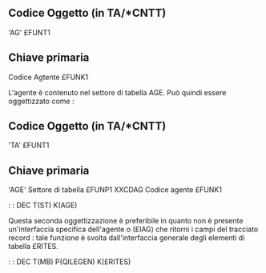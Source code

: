 ## Codice Oggetto (in TA/\*CNTT)
'AG'                                          £FUNT1
## Chiave primaria
Codice Agtente                                £FUNK1

L'agente è contenuto nel settore di tabella AGE.
Può quindi essere oggettizzato come : 

## Codice Oggetto (in TA/\*CNTT)
'TA'                               £FUNT1
## Chiave primaria
'AGE'    Settore di tabella        £FUNP1
XXCDAG   Codice agente             £FUNK1

 :  : DEC T(ST) K(AGE)

Questa seconda oggettizzazione è preferibile in quanto non è presente un'interfaccia specifica dell'agente o (£IAG) che ritorni i campi del tracciato record :  tale funzione è svolta dall'interfaccia generale degli elementi di tabella £RITES.

 :  : DEC T(MB) P(QILEGEN) K(£RITES)

